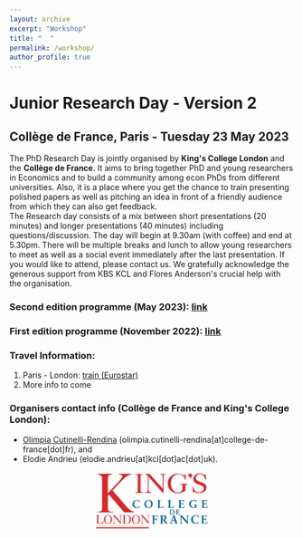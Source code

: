 ```yaml
---
layout: archive
excerpt: "Workshop"
title: "  "
permalink: /workshop/
author_profile: true
---
```


# Junior Research Day - Version 2

## Collège de France, Paris - Tuesday 23 May 2023

The PhD Research Day is jointly organised by **King's College London** and the **Collège de France**. It aims to bring together PhD and young researchers in Economics and to build a community among econ PhDs from different universities. Also, it is a place where you get the chance to train presenting polished papers as well as pitching an idea in front of a friendly audience from which they can also get feedback.  
The Research day consists of a mix between short presentations (20 minutes) and longer presentations (40 minutes) including questions/discussion. The day will begin at 9.30am (with coffee) and end at 5.30pm. There will be multiple breaks and lunch to allow young researchers to meet as well as a social event immediately after the last presentation. If you would like to attend, please contact us. We gratefully acknowledge the generous support from KBS KCL and Flores Anderson's crucial help with the organisation.

### Second edition programme (May 2023): [link](http://elodieandrieu.github.io/files/Schedule_May23.pdf)
### First edition programme (November 2022): [link](http://elodieandrieu.github.io/files/Schedule_for_Economics_PhD_Research_Day.pdf)

### Travel Information:
1. Paris - London: [train (Eurostar)](https://www.eurostar.com/fr-fr) 
2. More info to come

### Organisers contact info (Collège de France and King's College London):
* [Olimpia Cutinelli-Rendina](https://sites.google.com/view/ocutinelli-rendina/accueil) (olimpia.cutinelli-rendina[at]college-de-france[dot]fr), and 
* Elodie Andrieu (elodie.andrieu[at]kcl[dot]ac[dot]uk).   


<p align="center" width="80%">
    <img width="40%" src="/images/kings-college-london2.png">
</p>
